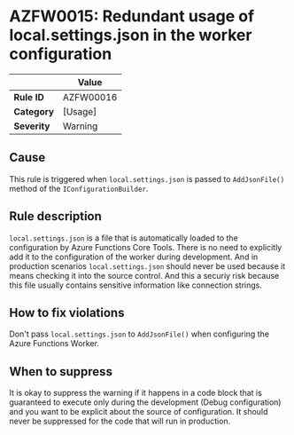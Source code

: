 # AZFW0015: Redundant usage of local.settings.json in the worker configuration

| | Value |
|-|-|
| **Rule ID** |AZFW00016|
| **Category** |[Usage]|
| **Severity** |Warning|

## Cause

This rule is triggered when `local.settings.json` is passed to `AddJsonFile()` method of the `IConfigurationBuilder`.

## Rule description

`local.settings.json` is a file that is automatically loaded to the configuration by Azure Functions Core Tools.
There is no need to explicitly add it to the configuration of the worker during development. And in production scenarios `local.settings.json` should never be used because it means checking it into the source control.
And this a securiy risk because this file usually contains sensitive information like connection strings.


## How to fix violations

Don't pass `local.settings.json` to `AddJsonFile()` when configuring the Azure Functions Worker.


## When to suppress

It is okay to suppress the warning if it happens in a code block that is guaranteed to execute only during the development (Debug configuration) and you want to be explicit about the source of configuration. It should never be suppressed for the code that will run in production.